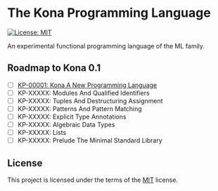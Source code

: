 The Kona Programming Language
=============================

[![License: MIT][mit-badge]][mit-url]

An experimental functional programming language of the ML family.

Roadmap to Kona 0.1
-------------------

- [ ] [KP-00001: Kona A New Programming Language](./docs/proposals/KP-00001.md)
- [ ] KP-XXXXX: Modules And Qualified Identifiers
- [ ] KP-XXXXX: Tuples And Destructuring Assignment
- [ ] KP-XXXXX: Patterns And Pattern Matching
- [ ] KP-XXXXX: Explicit Type Annotations
- [ ] KP-XXXXX: Algebraic Data Types
- [ ] KP-XXXXX: Lists
- [ ] KP-XXXXX: Prelude The Minimal Standard Library

License
-------

This project is licensed under the terms of the [MIT][mit-url] license.

[mit-badge]: https://img.shields.io/badge/License-MIT-orange.svg
[mit-url]: ./LICENSE.txt
